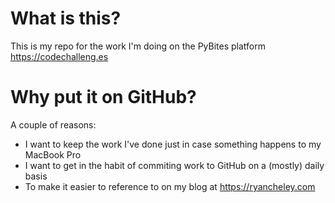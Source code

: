 # What is this?

This is my repo for the work I'm doing on the PyBites platform https://codechalleng.es

# Why put it on GitHub?

A couple of reasons:

* I want to keep the work I've done just in case something happens to my MacBook Pro
* I want to get in the habit of commiting work to GitHub on a (mostly) daily basis
* To make it easier to reference to on my blog at https://ryancheley.com